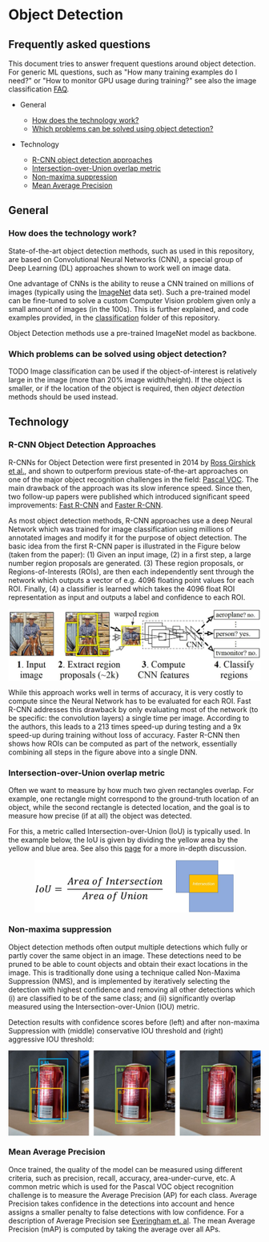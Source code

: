 # Object Detection

## Frequently asked questions

This document tries to answer frequent questions around object detection. For generic ML questions, such as "How many training examples do I need?" or "How to monitor GPU usage during training?" see also the image classification [FAQ](https://github.com/microsoft/ComputerVision/blob/master/classification/FAQ.md).

* General
  * [How does the technology work?](#how-does-the-technology-work)
  * [Which problems can be solved using object detection?](#which-problems-can-be-solved-using-object-detection)

* Technology
  * [R-CNN object detection approaches](#r-cnn-object-detection-approaches)
  * [Intersection-over-Union overlap metric](intersection-over-union-overlap-metric)
  * [Non-maxima suppression](#non-maxima-suppression)
  * [Mean Average Precision](#mean-average-precision)

## General

### How does the technology work?
State-of-the-art object detection methods, such as used in this repository, are based on Convolutional Neural Networks (CNN), a special group of Deep Learning (DL) approaches shown to work well on image data.

One advantage of CNNs is the ability to reuse a CNN trained on millions of images (typically using the [ImageNet](http://image-net.org/index) data set). Such a pre-trained model can be fine-tuned to solve a custom Computer Vision problem given only a small amount of images (in the 100s). This is further explained, and code examples provided, in the [classification](https://github.com/microsoft/ComputerVision/blob/master/classification/) folder of this repository.

Object Detection methods use a pre-trained ImageNet model as backbone.


### Which problems can be solved using object detection?
TODO
Image classification can be used if the object-of-interest is relatively large in the image (more than 20% image width/height). If the object is smaller, or if the location of the object is required, then _object detection_ methods should be used instead.


## Technology


### R-CNN Object Detection Approaches
R-CNNs for Object Detection were first presented in 2014 by [Ross Girshick et al.](http://arxiv.org/abs/1311.2524), and shown to outperform previous state-of-the-art approaches on one of the major object recognition challenges in the field: [Pascal VOC](http://host.robots.ox.ac.uk/pascal/VOC/). The main drawback of the approach was its slow inference speed. Since then, two follow-up papers were published which introduced significant speed improvements: [Fast R-CNN](https://arxiv.org/pdf/1504.08083v2.pdf) and [Faster R-CNN](https://arxiv.org/abs/1506.01497).

As most object detection methods, R-CNN approaches use a deep Neural Network which was trained for image classification using millions of annotated images and modify it for the purpose of object detection. The basic idea from the first R-CNN paper is illustrated in the Figure below (taken from the paper): (1) Given an input image, (2) in a first step, a large number region proposals are generated. (3) These region proposals, or Regions-of-Interests (ROIs), are then each independently sent through the network which outputs a vector of e.g. 4096 floating point values for each ROI. Finally, (4) a classifier is learned which takes the 4096 float ROI representation as input and outputs a label and confidence to each ROI.  
<p align="center">
<img src="media/rcnn_pipeline.jpg" width="600" align="center"/>
</p>

While this approach works well in terms of accuracy, it is very costly to compute since the Neural Network has to be evaluated for each ROI. Fast R-CNN addresses this drawback by only evaluating most of the network (to be specific: the convolution layers) a single time per image. According to the authors, this leads to a 213 times speed-up during testing and a 9x speed-up during training without loss of accuracy. Faster R-CNN then shows how ROIs can be computed as part of the network, essentially combining all steps in the figure above into a single DNN.


### Intersection-over-Union overlap metric

Often we want to measure by how much two given rectangles overlap. For example, one rectangle might correspond to the ground-truth location of an object, while the second rectangle is detected location, and the goal is to measure how precise (if at all) the object was detected.

For this, a metric called Intersection-over-Union (IoU) is typically used. In the example below, the IoU is given by dividing the yellow area by the yellow and blue area. See also this [page](https://www.pyimagesearch.com/2016/11/07/intersection-over-union-iou-for-object-detection/) for a more in-depth discussion.     
<p align="center">
<img src="media/iou_example.jpg" width="400" align="center"/>
</p>







### Non-maxima suppression
Object detection methods often output multiple detections which fully or partly cover the same object in an image. These detections need to be pruned to be able to count objects and obtain their exact locations in the image. This is traditionally done using a technique called Non-Maxima Suppression (NMS), and is implemented by iteratively selecting the detection with highest confidence and removing all other detections which (i) are classified to be of the same class; and (ii) significantly overlap measured using the Intersection-over-Union (IOU) metric.

Detection results with confidence scores before (left) and after non-maxima Suppression with (middle) conservative IOU threshold and (right) aggressive IOU threshold:
<p align="center">
<img src="media/nms_example.jpg" width="600" align="center"/>
</p>

### Mean Average Precision
Once trained, the quality of the model can be measured using different criteria, such as precision, recall, accuracy, area-under-curve, etc. A common metric which is used for the Pascal VOC object recognition challenge is to measure the Average Precision (AP) for each class. Average Precision takes confidence in the detections into account and hence assigns a smaller penalty to false detections with low confidence. For a description of Average Precision see [Everingham et. al](http://homepages.inf.ed.ac.uk/ckiw/postscript/ijcv_voc09.pdf). The mean Average Precision (mAP) is computed by taking the average over all APs.

